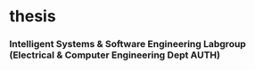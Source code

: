 # thesis

### Intelligent Systems & Software Engineering Labgroup (Electrical & Computer Engineering Dept AUTH) 
